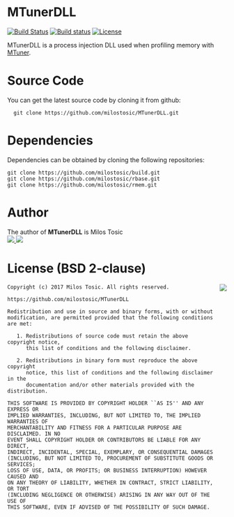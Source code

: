 MTunerDLL
======

[![Build Status](https://travis-ci.org/milostosic/MTunerDLL.svg?branch=master)](https://travis-ci.org/milostosic/MTunerDLL)
[![Build status](https://ci.appveyor.com/api/projects/status/ivryg3m8ge663nkb?svg=true)](https://ci.appveyor.com/project/milostosic/MTunerDLL)
[![License](https://img.shields.io/badge/license-BSD--2%20clause-blue.svg)](https://github.com/milostosic/rdebug/blob/master/LICENSE)

MTunerDLL is a process injection DLL used when profiling memory with [MTuner](http://mtuner.net).

Source Code
======

You can get the latest source code by cloning it from github:

      git clone https://github.com/milostosic/MTunerDLL.git 

Dependencies
======

Dependencies can be obtained by cloning the following repositories:

	git clone https://github.com/milostosic/build.git
	git clone https://github.com/milostosic/rbase.git
	git clone https://github.com/milostosic/rmem.git

Author
======

The author of **MTunerDLL** is Milos Tosic  
[ <img src="https://github.com/milostosic/build/raw/gh-pages/images/twitter.png">](https://twitter.com/milostosic)[ <img src="https://github.com/milostosic/build/raw/gh-pages/images/mail.png">](mailto:milostosic77@gmail.com)  

License (BSD 2-clause)
======

<a href="http://opensource.org/licenses/BSD-2-Clause" target="_blank">
<img align="right" src="http://opensource.org/trademarks/opensource/OSI-Approved-License-100x137.png">
</a>

	Copyright (c) 2017 Milos Tosic. All rights reserved.
	
	https://github.com/milostosic/MTunerDLL
	
	Redistribution and use in source and binary forms, with or without
	modification, are permitted provided that the following conditions are met:
	
	   1. Redistributions of source code must retain the above copyright notice,
	      this list of conditions and the following disclaimer.
	
	   2. Redistributions in binary form must reproduce the above copyright
	      notice, this list of conditions and the following disclaimer in the
	      documentation and/or other materials provided with the distribution.
	
	THIS SOFTWARE IS PROVIDED BY COPYRIGHT HOLDER ``AS IS'' AND ANY EXPRESS OR
	IMPLIED WARRANTIES, INCLUDING, BUT NOT LIMITED TO, THE IMPLIED WARRANTIES OF
	MERCHANTABILITY AND FITNESS FOR A PARTICULAR PURPOSE ARE DISCLAIMED. IN NO
	EVENT SHALL COPYRIGHT HOLDER OR CONTRIBUTORS BE LIABLE FOR ANY DIRECT,
	INDIRECT, INCIDENTAL, SPECIAL, EXEMPLARY, OR CONSEQUENTIAL DAMAGES
	(INCLUDING, BUT NOT LIMITED TO, PROCUREMENT OF SUBSTITUTE GOODS OR SERVICES;
	LOSS OF USE, DATA, OR PROFITS; OR BUSINESS INTERRUPTION) HOWEVER CAUSED AND
	ON ANY THEORY OF LIABILITY, WHETHER IN CONTRACT, STRICT LIABILITY, OR TORT
	(INCLUDING NEGLIGENCE OR OTHERWISE) ARISING IN ANY WAY OUT OF THE USE OF
	THIS SOFTWARE, EVEN IF ADVISED OF THE POSSIBILITY OF SUCH DAMAGE. 
